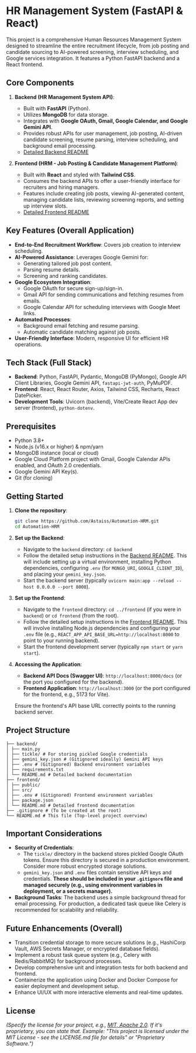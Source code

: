 # HR Management System (FastAPI & React)

This project is a comprehensive Human Resources Management System designed to streamline the entire recruitment lifecycle, from job posting and candidate sourcing to AI-powered screening, interview scheduling, and Google services integration. It features a Python FastAPI backend and a React frontend.

## Core Components

1.  **Backend (HR Management System API)**:
    *   Built with **FastAPI** (Python).
    *   Utilizes **MongoDB** for data storage.
    *   Integrates with **Google OAuth, Gmail, Google Calendar, and Google Gemini API**.
    *   Provides robust APIs for user management, job posting, AI-driven candidate screening, resume parsing, interview scheduling, and background email processing.
    *   [Detailed Backend README](./backend/README.md)

2.  **Frontend (HRM - Job Posting & Candidate Management Platform)**:
    *   Built with **React** and styled with **Tailwind CSS**.
    *   Consumes the backend APIs to offer a user-friendly interface for recruiters and hiring managers.
    *   Features include creating job posts, viewing AI-generated content, managing candidate lists, reviewing screening reports, and setting up interview slots.
    *   [Detailed Frontend README](./frontend/README.md)

## Key Features (Overall Application)

*   **End-to-End Recruitment Workflow**: Covers job creation to interview scheduling.
*   **AI-Powered Assistance**: Leverages Google Gemini for:
    *   Generating tailored job post content.
    *   Parsing resume details.
    *   Screening and ranking candidates.
*   **Google Ecosystem Integration**:
    *   Google OAuth for secure sign-up/sign-in.
    *   Gmail API for sending communications and fetching resumes from emails.
    *   Google Calendar API for scheduling interviews with Google Meet links.
*   **Automated Processes**:
    *   Background email fetching and resume parsing.
    *   Automatic candidate matching against job posts.
*   **User-Friendly Interface**: Modern, responsive UI for efficient HR operations.

## Tech Stack (Full Stack)

*   **Backend**: Python, FastAPI, Pydantic, MongoDB (PyMongo), Google API Client Libraries, Google Gemini API, `fastapi-jwt-auth`, PyMuPDF.
*   **Frontend**: React, React Router, Axios, Tailwind CSS, Recharts, React DatePicker.
*   **Development Tools**: Uvicorn (backend), Vite/Create React App dev server (frontend), `python-dotenv`.

## Prerequisites

*   Python 3.8+
*   Node.js (v16.x or higher) & npm/yarn
*   MongoDB instance (local or cloud)
*   Google Cloud Platform project with Gmail, Google Calendar APIs enabled, and OAuth 2.0 credentials.
*   Google Gemini API Key(s).
*   Git (for cloning)

## Getting Started

1.  **Clone the repository**:
    ```bash
    git clone https://github.com/Astaiss/Automation-HRM.git
    cd Automation-HRM
    ```

2.  **Set up the Backend**:
    *   Navigate to the `backend` directory: `cd backend`
    *   Follow the detailed setup instructions in the [Backend README](./backend/README.md). This will include setting up a virtual environment, installing Python dependencies, configuring `.env` (for `MONGO_URI`, `GOOGLE_CLIENT_ID`), and placing your `gemini_key.json`.
    *   Start the backend server (typically `uvicorn main:app --reload --host 0.0.0.0 --port 8000`).

3.  **Set up the Frontend**:
    *   Navigate to the `frontend` directory: `cd ../frontend` (if you were in `backend`) or `cd frontend` (from the root).
    *   Follow the detailed setup instructions in the [Frontend README](./frontend/README.md). This will involve installing Node.js dependencies and configuring your `.env` file (e.g., `REACT_APP_API_BASE_URL=http://localhost:8000` to point to your running backend).
    *   Start the frontend development server (typically `npm start` or `yarn start`).

4.  **Accessing the Application**:
    *   **Backend API Docs (Swagger UI)**: `http://localhost:8000/docs` (or the port you configured for the backend).
    *   **Frontend Application**: `http://localhost:3000` (or the port configured for the frontend, e.g., 5173 for Vite).

    Ensure the frontend's API base URL correctly points to the running backend server.

## Project Structure

```
├── backend/
│ ├── main.py
│ ├── tickle/ # For storing pickled Google credentials
│ ├── gemini_key.json # (Gitignored ideally) Gemini API keys
│ ├── .env # (Gitignored) Backend environment variables
│ ├── requirements.txt
│ └── README.md # Detailed backend documentation
├── frontend/
│ ├── public/
│ ├── src/
│ ├── .env # (Gitignored) Frontend environment variables
│ ├── package.json
│ └── README.md # Detailed frontend documentation
├── .gitignore # (To be created at the root)
└── README.md # This file (Top-level project overview)
```

## Important Considerations

*   **Security of Credentials**:
    *   The `tickle/` directory in the backend stores pickled Google OAuth tokens. Ensure this directory is secured in a production environment. Consider more robust encrypted storage solutions.
    *   `gemini_key.json` and `.env` files contain sensitive API keys and credentials. **These should be included in your `.gitignore` file and managed securely (e.g., using environment variables in deployment, or a secrets manager).**
*   **Background Tasks**: The backend uses a simple background thread for email processing. For production, a dedicated task queue like Celery is recommended for scalability and reliability.

## Future Enhancements (Overall)

*   Transition credential storage to more secure solutions (e.g., HashiCorp Vault, AWS Secrets Manager, or encrypted database fields).
*   Implement a robust task queue system (e.g., Celery with Redis/RabbitMQ) for background processes.
*   Develop comprehensive unit and integration tests for both backend and frontend.
*   Containerize the application using Docker and Docker Compose for easier deployment and development setup.
*   Enhance UI/UX with more interactive elements and real-time updates.

## License

*(Specify the license for your project, e.g., [MIT, Apache 2.0](./LICENSE.md). If it's proprietary, you can state that. Example: "This project is licensed under the MIT License - see the LICENSE.md file for details" or "Proprietary Software.")*